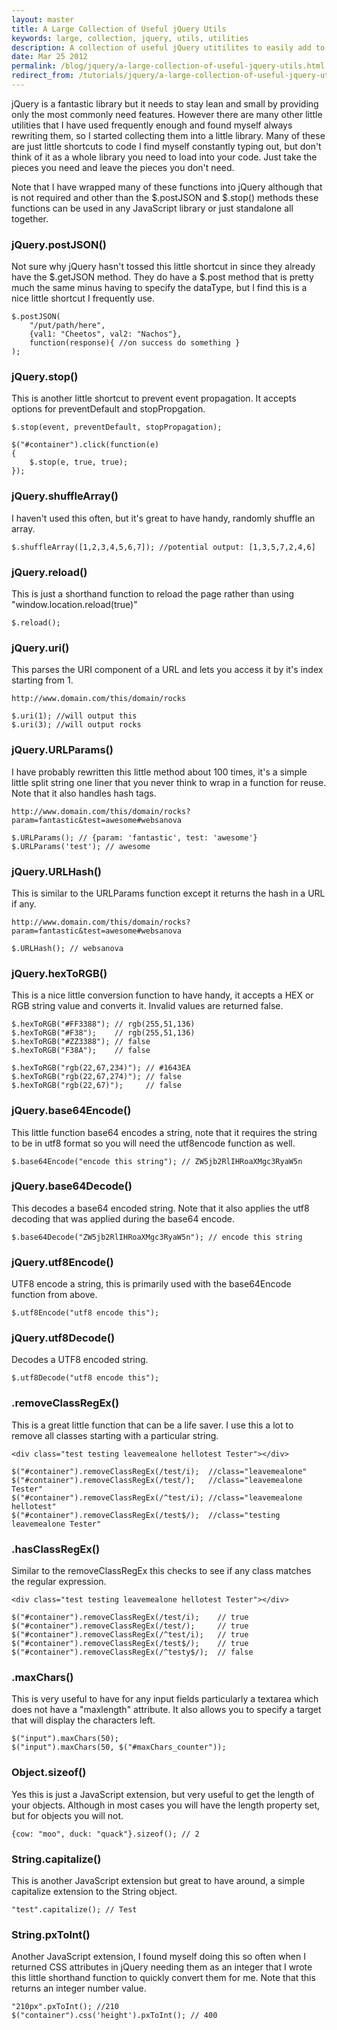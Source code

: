 ```yaml
---
layout: master
title: A Large Collection of Useful jQuery Utils
keywords: large, collection, jquery, utils, utilities
description: A collection of useful jQuery utitilites to easily add to your projects on demand when needed.
date: Mar 25 2012
permalink: /blog/jquery/a-large-collection-of-useful-jquery-utils.html
redirect_from: /tutorials/jquery/a-large-collection-of-useful-jquery-utils.html
---
```


jQuery is a fantastic library but it needs to stay lean and small by providing only the most commonly need features.  However there are many other little utilities that I have used frequently enough and found myself always rewriting them, so I started collecting them into a little library.  Many of these are just little shortcuts to code I find myself constantly typing out, but don't think of it as a whole library you need to load into your code.  Just take the pieces you need and leave the pieces you don't need.

Note that I have wrapped many of these functions into jQuery although that is not required and other than the $.postJSON and $.stop() methods these functions can be used in any JavaScript library or just standalone all together.

### jQuery.postJSON()

Not sure why jQuery hasn't tossed this little shortcut in since they already have the $.getJSON method.  They do have a $.post method that is pretty much the same minus having to specify the dataType, but I find this is a nice little shortcut I frequently use.

~~~
$.postJSON(
    "/put/path/here",
    {val1: "Cheetos", val2: "Nachos"},
    function(response){ //on success do something }
);
~~~

### jQuery.stop()

This is another little shortcut to prevent event propagation.  It accepts options for preventDefault and stopPropgation.

~~~
$.stop(event, preventDefault, stopPropagation);

$("#container").click(function(e)
{
    $.stop(e, true, true);    
});
~~~

### jQuery.shuffleArray()

I haven't used this often, but it's great to have handy, randomly shuffle an array.

~~~
$.shuffleArray([1,2,3,4,5,6,7]); //potential output: [1,3,5,7,2,4,6]
~~~

### jQuery.reload()

This is just a shorthand function to reload the page rather than using "window.location.reload(true)"

~~~
$.reload();
~~~

### jQuery.uri()

This parses the URI component of a URL and lets you access it by it's index starting from 1.

~~~
http://www.domain.com/this/domain/rocks
    
$.uri(1); //will output this
$.uri(3); //will output rocks
~~~

### jQuery.URLParams()

I have probably rewritten this little method about 100 times, it's a simple little split string one liner that you never think to wrap in a function for reuse.  Note that it also handles hash tags.

~~~
http://www.domain.com/this/domain/rocks?param=fantastic&test=awesome#websanova

$.URLParams(); // {param: 'fantastic', test: 'awesome'}
$.URLParams('test'); // awesome
~~~

### jQuery.URLHash()

This is similar to the URLParams function except it returns the hash in a URL if any.

~~~
http://www.domain.com/this/domain/rocks?param=fantastic&test=awesome#websanova

$.URLHash(); // websanova
~~~

### jQuery.hexToRGB()

This is a nice little conversion function to have handy, it accepts a HEX or RGB string value and converts it.  Invalid values are returned false.

~~~
$.hexToRGB("#FF3388"); // rgb(255,51,136)
$.hexToRGB("#F38");    // rgb(255,51,136)
$.hexToRGB("#ZZ3388"); // false
$.hexToRGB("F38A");    // false

$.hexToRGB("rgb(22,67,234)"); // #1643EA
$.hexToRGB("rgb(22,67,274)"); // false
$.hexToRGB("rgb(22,67)");     // false
~~~

### jQuery.base64Encode()

This little function base64 encodes a string, note that it requires the string to be in utf8 format so you will need the utf8encode function as well.

~~~
$.base64Encode("encode this string"); // ZW5jb2RlIHRoaXMgc3RyaW5n
~~~

### jQuery.base64Decode()

This decodes a base64 encoded string.  Note that it also applies the utf8 decoding that was applied during the base64 encode.

~~~
$.base64Decode("ZW5jb2RlIHRoaXMgc3RyaW5n"); // encode this string
~~~

### jQuery.utf8Encode()

UTF8 encode a string, this is primarily used with the base64Encode function from above.

~~~
$.utf8Encode("utf8 encode this");
~~~

### jQuery.utf8Decode()

Decodes a UTF8 encoded string.

~~~
$.utf8Decode("utf8 encode this");
~~~

### .removeClassRegEx()

This is a great little function that can be a life saver.  I use this a lot to remove all classes starting with a particular string.

~~~
<div class="test testing leavemealone hellotest Tester"></div>

$("#container").removeClassRegEx(/test/i);  //class="leavemealone"
$("#container").removeClassRegEx(/test/);   //class="leavemealone Tester"
$("#container").removeClassRegEx(/^test/i); //class="leavemealone hellotest"
$("#container").removeClassRegEx(/test$/);  //class="testing leavemealone Tester"
~~~

### .hasClassRegEx()

Similar to the removeClassRegEx this checks to see if any class matches the regular expression.

~~~
<div class="test testing leavemealone hellotest Tester"></div>

$("#container").removeClassRegEx(/test/i);    // true
$("#container").removeClassRegEx(/test/);     // true
$("#container").removeClassRegEx(/^test/i);   // true
$("#container").removeClassRegEx(/test$/);    // true
$("#container").removeClassRegEx(/^testy$/);  // false
~~~

### .maxChars()

This is very useful to have for any input fields particularly a textarea which does not have a "maxlength" attribute.  It also allows you to specify a target that will display the characters left.

~~~
$("input").maxChars(50);
$("input").maxChars(50, $("#maxChars_counter"));
~~~

### Object.sizeof()

Yes this is just a JavaScript extension, but very useful to get the length of your objects.  Although in most cases you will have the length property set, but for objects you will not.

~~~
{cow: "moo", duck: "quack"}.sizeof(); // 2
~~~

### String.capitalize()

This is another JavaScript extension but great to have around, a simple capitalize extension to the String object.

~~~
"test".capitalize(); // Test
~~~

### String.pxToInt()

Another JavaScript extension, I found myself doing this so often when I returned CSS attributes in jQuery needing them as an integer that I wrote this little shorthand function to quickly convert them for me.  Note that this returns an integer number value.

~~~
"210px".pxToInt(); //210
$("container").css('height').pxToInt(); // 400
~~~